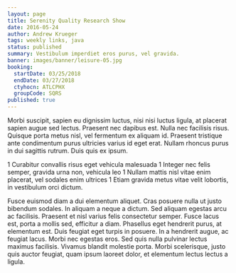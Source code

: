 ```yaml
---
layout: page
title: Serenity Quality Research Show
date: 2016-05-24
author: Andrew Krueger
tags: weekly links, java
status: published
summary: Vestibulum imperdiet eros purus, vel gravida.
banner: images/banner/leisure-05.jpg
booking:
  startDate: 03/25/2018
  endDate: 03/27/2018
  ctyhocn: ATLCPHX
  groupCode: SQRS
published: true
---
```

Morbi suscipit, sapien eu dignissim luctus, nisi nisi luctus ligula, at placerat sapien augue sed lectus. Praesent nec dapibus est. Nulla nec facilisis risus. Quisque porta metus nisl, vel fermentum ex aliquam id. Praesent tristique ante condimentum purus ultricies varius id eget erat. Nullam rhoncus purus in dui sagittis rutrum. Duis quis ex ipsum.

1 Curabitur convallis risus eget vehicula malesuada
1 Integer nec felis semper, gravida urna non, vehicula leo
1 Nullam mattis nisl vitae enim placerat, vel sodales enim ultrices
1 Etiam gravida metus vitae velit lobortis, in vestibulum orci dictum.

Fusce euismod diam a dui elementum aliquet. Cras posuere nulla ut justo bibendum sodales. In aliquam a neque a dictum. Sed aliquam egestas arcu ac facilisis. Praesent et nisl varius felis consectetur semper. Fusce lacus est, porta a mollis sed, efficitur a diam. Phasellus eget hendrerit purus, at elementum est. Duis feugiat eget turpis in posuere. In a hendrerit augue, ac feugiat lacus. Morbi nec egestas eros. Sed quis nulla pulvinar lectus maximus facilisis. Vivamus blandit molestie porta. Morbi scelerisque, justo quis auctor feugiat, quam ipsum laoreet dolor, et elementum lectus lectus a ligula.

